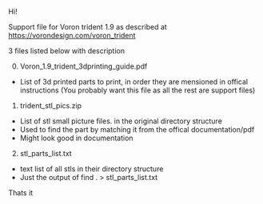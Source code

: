 
Hi!

Support file for Voron trident 1.9 as described at https://vorondesign.com/voron_trident

3 files listed below with description

0) Voron_1.9_trident_3dprinting_guide.pdf
- List of 3d printed parts to print, in order they are mensioned in offical instructions
(You probably want this file as all the rest are support files)

1) trident_stl_pics.zip 
- List of stl small picture files. in the original directory structure
- Used to find the part by matching it from the offical documentation/pdf
- Might look good in documentation 

2) stl_parts_list.txt   
- text list of all stls in their directory structure
- Just the output of find . > stl_parts_list.txt 

Thats it




